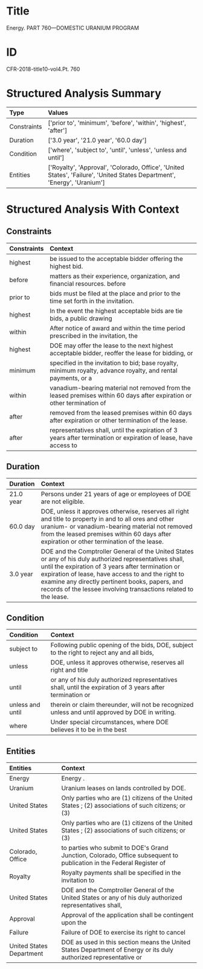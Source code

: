 # Title

 Energy. PART 760—DOMESTIC URANIUM PROGRAM


# ID

 CFR-2018-title10-vol4.Pt. 760


# Structured Analysis Summary

| Type        | Values                                                                                                                   |
|:------------|:-------------------------------------------------------------------------------------------------------------------------|
| Constraints | ['prior to', 'minimum', 'before', 'within', 'highest', 'after']                                                          |
| Duration    | ['3.0 year', '21.0 year', '60.0 day']                                                                                    |
| Condition   | ['where', 'subject to', 'until', 'unless', 'unless and until']                                                           |
| Entities    | ['Royalty', 'Approval', 'Colorado, Office', 'United States', 'Failure', 'United States Department', 'Energy', 'Uranium'] |


# Structured Analysis With Context

 


## Constraints

| Constraints   | Context                                                                                                                |
|:--------------|:-----------------------------------------------------------------------------------------------------------------------|
| highest       | be issued to the acceptable bidder offering the highest  bid.                                                          |
| before        | matters as their experience, organization, and financial resources. before                                             |
| prior to      | bids must be filed at the place and prior to  the time set forth in the invitation.                                    |
| highest       | In the event the  highest acceptable bids are tie bids, a public drawing                                               |
| within        | After notice of award and  within the time period prescribed in the invitation, the                                    |
| highest       | DOE may offer the lease to the next highest acceptable bidder, reoffer the lease for bidding, or                       |
| minimum       | specified in the invitation to bid; base royalty, minimum royalty, advance royalty, and rental payments, or a          |
| within        | vanadium-bearing material not removed from the leased premises within 60 days after expiration or other termination of |
| after         | removed from the leased premises within 60 days after  expiration or other termination of the lease.                   |
| after         | representatives shall, until the expiration of 3 years after termination or expiration of lease, have access to        |


## Duration

| Duration   | Context                                                                                                                                                                                                                                                                                                                                  |
|:-----------|:-----------------------------------------------------------------------------------------------------------------------------------------------------------------------------------------------------------------------------------------------------------------------------------------------------------------------------------------|
| 21.0 year  | Persons under 21 years of age or employees of DOE are not eligible.                                                                                                                                                                                                                                                                      |
| 60.0 day   | DOE, unless it approves otherwise, reserves all right and title to property in and to all ores and other uranium- or vanadium-bearing material not removed from the leased premises within 60 days after expiration or other termination of the lease.                                                                                   |
| 3.0 year   | DOE and the Comptroller General of the United States or any of his duly authorized representatives shall, until the expiration of 3 years after termination or expiration of lease, have access to and the right to examine any directly pertinent books, papers, and records of the lessee involving transactions related to the lease. |


## Condition

| Condition        | Context                                                                                                   |
|:-----------------|:----------------------------------------------------------------------------------------------------------|
| subject to       | Following public opening of the bids, DOE,  subject to the right to reject any and all bids,              |
| unless           | DOE,  unless it approves otherwise, reserves all right and title                                          |
| until            | or any of his duly authorized representatives shall, until the expiration of 3 years after termination or |
| unless and until | therein or claim thereunder, will not be recognized unless and until  approved by DOE in writing.         |
| where            | Under special circumstances,  where DOE believes it to be in the best                                     |


## Entities

| Entities                 | Context                                                                                                              |
|:-------------------------|:---------------------------------------------------------------------------------------------------------------------|
| Energy                   | Energy .                                                                                                             |
| Uranium                  | Uranium  leases on lands controlled by DOE.                                                                          |
| United States            | Only parties who are (1) citizens of the  United States ; (2) associations of such citizens; or (3)                  |
| United States            | Only parties who are (1) citizens of the  United States ; (2) associations of such citizens; or (3)                  |
| Colorado, Office         | to parties who submit to DOE's Grand Junction, Colorado, Office subsequent to publication in the Federal Register of |
| Royalty                  | Royalty payments shall be specified in the invitation to                                                             |
| United States            | DOE and the Comptroller General of the  United States or any of his duly authorized representatives shall,           |
| Approval                 | Approval of the application shall be contingent upon the                                                             |
| Failure                  | Failure of DOE to exercise its right to cancel                                                                       |
| United States Department | DOE as used in this section means the  United States Department of Energy or its duly authorized representative or   |


